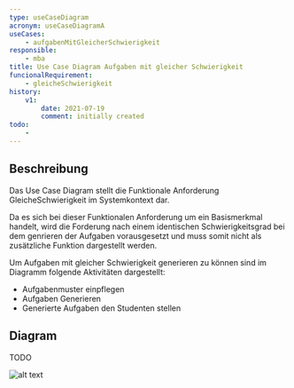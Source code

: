 ```yaml
---
type: useCaseDiagram
acronym: useCaseDiagramA
useCases:
    - aufgabenMitGleicherSchwierigkeit
responsible: 
    - mba
title: Use Case Diagram Aufgaben mit gleicher Schwierigkeit 
funcionalRequirement: 
    - gleicheSchwierigkeit
history:
    v1:
        date: 2021-07-19
        comment: initially created
todo: 
    - 
---
```


## Beschreibung

Das Use Case Diagram stellt die Funktionale Anforderung GleicheSchwierigkeit im Systemkontext dar.

Da es sich bei dieser Funktionalen Anforderung um ein Basismerkmal handelt, wird die Forderung nach einem identischen Schwierigkeitsgrad bei dem genrieren der Aufgaben vorausgesetzt und muss somit nicht als zusätzliche Funktion dargestellt werden.

Um Aufgaben mit gleicher Schwierigkeit generieren zu können sind im Diagramm folgende Aktivitäten dargestellt:
* Aufgabenmuster  einpflegen
* Aufgaben Generieren
* Generierte Aufgaben den Studenten stellen
## Diagram

TODO

![alt text](url)


